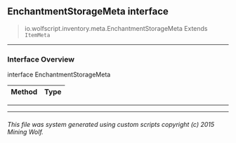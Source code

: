 ## EnchantmentStorageMeta __interface__

>io.wolfscript.inventory.meta.EnchantmentStorageMeta
>Extends `ItemMeta`

---

### Interface Overview

interface EnchantmentStorageMeta

Method | Type   
--- | :--- 



---

---


###### This file was system generated using custom scripts copyright (c) 2015 Mining Wolf.
	

